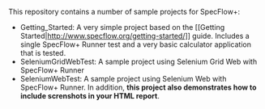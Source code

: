 This repository contains a number of sample projects for SpecFlow+:

* Getting_Started: A very simple project based on the [[Getting Started|http://www.specflow.org/getting-started/]] guide. Includes a single SpecFlow+ Runner test and a very basic calculator application that is tested.
* SeleniumGridWebTest: A sample project using Selenium Grid Web with SpecFlow+ Runner
* SeleniumWebTest: A sample project using Selenium Web with SpecFlow+ Runner. In addition, **this project also demonstrates how to include screnshots in your HTML report**.
